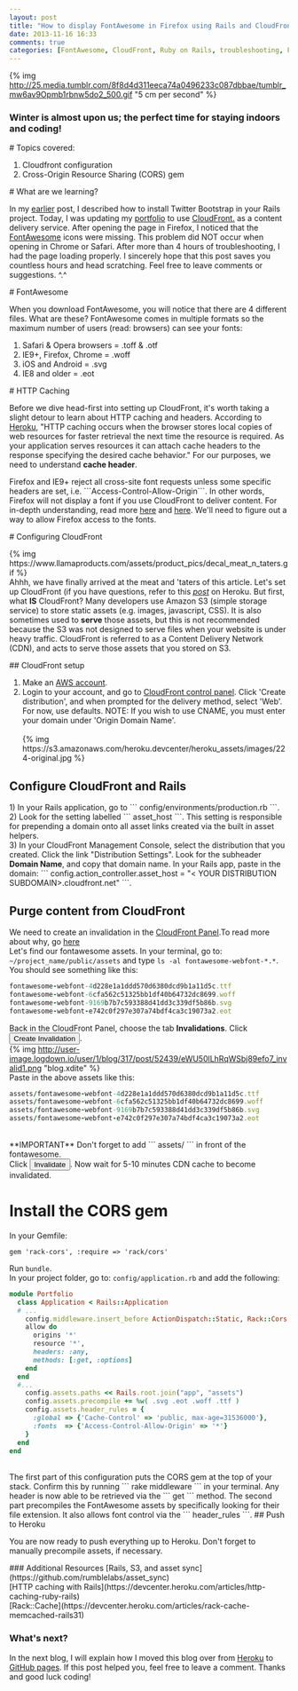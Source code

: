 ```yaml
---
layout: post
title: "How to display FontAwesome in Firefox using Rails and CloudFront"
date: 2013-11-16 16:33
comments: true
categories: [FontAwesome, CloudFront, Ruby on Rails, troubleshooting, Firefox]
---
```

{% img http://25.media.tumblr.com/8f8d4d311eeca74a0496233c087dbbae/tumblr_mw6av9Opmb1rbnw5do2_500.gif "5 cm per second" %}

<h3> Winter is almost upon us; the perfect time for staying indoors and coding!</h3>
# Topics covered:
<ol>
  <li>Cloudfront configuration</li>
  <li>Cross-Origin Resource Sharing (CORS) gem</li>
</ol>
# What are we learning?
<p>
  In my <a href="https://derikulous.github.io/year/11/03/installing-twitter-bootstrap/"> earlier</a> post, I described how to install Twitter Bootstrap in your Rails project. Today, I was updating my <a href="http://www.derikstrattan.com/">portfolio</a> to use <a href="http://aws.amazon.com/cloudfront/"> CloudFront.</a> as a content delivery service. After opening the page in Firefox, I noticed that the <a href="http://fontawesome.io/"> FontAwesome</a> icons were missing. This problem did NOT occur when opening in Chrome or Safari. After more than 4 hours of troubleshooting, I had the page loading properly. I sincerely hope that this post saves you countless hours and head scratching. Feel free to leave comments or suggestions. ^.^
</p>
# FontAwesome
<p>
  When you download FontAwesome, you will notice that there are 4 different files. What are these? FontAwesome comes in multiple formats so the maximum number of users (read: browsers) can see your fonts:
  <ol>
    <li>Safari & Opera browsers = .toff & .otf</li>
    <li>IE9+, Firefox, Chrome = .woff</li>
    <li>iOS and Android = .svg</li>
    <li>IE8 and older = .eot</li>
  </ol>
</p>
# HTTP Caching
<p>
  Before we dive head-first into setting up CloudFront, it's worth taking a slight detour to learn about HTTP caching and headers. According to <a href="https://devcenter.heroku.com/articles/increasing-application-performance-with-http-cache-headers"> Heroku</a>, "HTTP caching occurs when the browser stores local copies of web resources for faster retrieval the next time the resource is required. As your application serves resources it can attach cache headers to the response specifying the desired cache behavior." For our purposes, we need to understand <b>cache header</b>.
</p>
<p>
  Firefox and IE9+ reject all cross-site font requests unless some specific headers are set, i.e. ```Access-Control-Allow-Origin```. In other words, Firefox will not display a font if you use CloudFront to deliver content. For in-depth understanding, read more <a href="http://www.bryandragon.com/articles/rails-asset-pipeline-cdns-and-serving-cross-domain-fonts/">here</a> and <a href="http://stackoverflow.com/questions/11261805/rails-3-font-face-failing-in-production-with-firefox">here</a>. We'll need to figure out a way to allow Firefox access to the fonts.
</p>
# Configuring CloudFront
<p>
  {% img https://www.llamaproducts.com/assets/product_pics/decal_meat_n_taters.gif %} <br> Ahhh, we have finally arrived at the meat and 'taters of this article. Let's set up CloudFront (if you have questions, refer to this <a href="https://devcenter.heroku.com/articles/using-amazon-cloudfront-cdn-with-rails#testing"><i>post</i></a> on Heroku. But first, what <b>IS</b> CloudFront? Many developers use Amazon S3 (simple storage service) to store static assets (e.g. images, javascript, CSS). It is also sometimes used to <b>serve</b> those assets, but this is not recommended because the S3 was not designed to serve files when your website is under heavy traffic. CloudFront is referred to as a Content Delivery Network (CDN), and acts to serve those assets that you stored on S3.
</p>
## CloudFront setup
<p>
  <ol>
    <li>Make an <a href="http://aws.amazon.com">AWS account</a>.</li>
    <li>Login to your account, and go to <a href="https://console.aws.amazon.com/cloudfront/home">CloudFront control panel</a>. Click 'Create distribution', and when prompted for the delivery method, select 'Web'. For now, use defaults. NOTE: If you wish to use CNAME, you must enter your domain under 'Origin Domain Name'. </li><br> {% img https://s3.amazonaws.com/heroku.devcenter/heroku_assets/images/224-original.jpg %}
  </ol>
</p>

## Configure CloudFront and Rails
<p>
  1) In your Rails application, go to ``` config/environments/production.rb ```.<br>
  2) Look for the setting labelled ``` asset_host ```. This setting is responsible for prepending a domain onto all asset links created via the built in asset helpers.<br>
  3) In your CloudFront Management Console, select the distribution that you created. Click the link "Distribution Settings". Look for the subheader <b>Domain Name</b>, and copy that domain name. In your Rails app, paste in the domain: ``` config.action_controller.asset_host = "< YOUR DISTRIBUTION SUBDOMAIN>.cloudfront.net" ```.
</p>

## Purge content from CloudFront
We need to create an invalidation in the [CloudFront Panel](https://console.aws.amazon.com/cloudfront/home).To read more about why, go [here](http://www.red-team-design.com/firefox-doesnt-allow-cross-domain-fonts-by-default) <br>
Let's find our fontawesome assets. In your terminal, go to: ``` ~/project_name/public/assets ``` and type ``` ls -al fontawesome-webfont-*.* ```. You should see something like this:
``` ruby public/assets
fontawesome-webfont-4d228e1a1ddd570d6380dcd9b1a11d5c.ttf
fontawesome-webfont-6cfa562c51325bb1df40b64732dc8699.woff
fontawesome-webfont-9169b7b7c593388d41dd3c339df5b86b.svg
fontawesome-webfont-e742c0f297e307a74bdf4ca3c19073a2.eot
```

Back in the CloudFront Panel, choose the tab **Invalidations**. Click <button>Create Invalidation</button>.
<br>
{% img http://user-image.logdown.io/user/1/blog/317/post/52439/eWU50lLhRqWSbj89efo7_invalid1.png "blog.xdite" %}
<br>
Paste in the above assets like this:
``` ruby
assets/fontawesome-webfont-4d228e1a1ddd570d6380dcd9b1a11d5c.ttf
assets/fontawesome-webfont-6cfa562c51325bb1df40b64732dc8699.woff
assets/fontawesome-webfont-9169b7b7c593388d41dd3c339df5b86b.svg
assets/fontawesome-webfont-e742c0f297e307a74bdf4ca3c19073a2.eot
```
<br>
**IMPORTANT** Don't forget to add ``` assets/ ``` in front of the fontawesome.
<br>
Click <button>Invalidate</button>. Now wait for 5-10 minutes CDN cache to become invalidated.

# Install the CORS gem
In your Gemfile:
```
gem 'rack-cors', :require => 'rack/cors'
```
Run ``` bundle ```.
<br>
In your project folder, go to: ``` config/application.rb ``` and add the following:
<br>
``` ruby config/application.rb
module Portfolio
  class Application < Rails::Application
  # ...
    config.middleware.insert_before ActionDispatch::Static, Rack::Cors do
    allow do
      origins '*'
      resource '*',
      headers: :any,
      methods: [:get, :options]
    end
  end
  #...
    config.assets.paths << Rails.root.join("app", "assets")
    config.assets.precompile += %w( .svg .eot .woff .ttf )
    config.assets.header_rules = {
      :global => {'Cache-Control' => 'public, max-age=31536000'},
      :fonts  => {'Access-Control-Allow-Origin' => '*'}
    }
  end
end
```
<br>
The first part of this configuration puts the CORS gem at the top of your stack. Confirm this by running ``` rake middleware ``` in your terminal. Any header is now able to be retrieved via the ``` get ``` method. The second part precompiles the FontAwesome assets by specifically looking for their file extension. It also allows font control via the ``` header_rules ```.
## Push to Heroku
<p>
You are now ready to push everything up to Heroku. Don't forget to manually precompile assets, if necessary.
</p>
### Additional Resources
[Rails, S3, and asset sync](https://github.com/rumblelabs/asset_sync)<br>
[HTTP caching with Rails](https://devcenter.heroku.com/articles/http-caching-ruby-rails)<br>
[Rack::Cache](https://devcenter.heroku.com/articles/rack-cache-memcached-rails31)

<h3> What's next?</h3>
  In the next blog, I will explain how I moved this blog over from <a href="https://www.heroku.com/">Heroku</a> to <a href="http://pages.github.com/">GitHub pages</a>. If this post helped you, feel free to leave a comment. Thanks and good luck coding!
